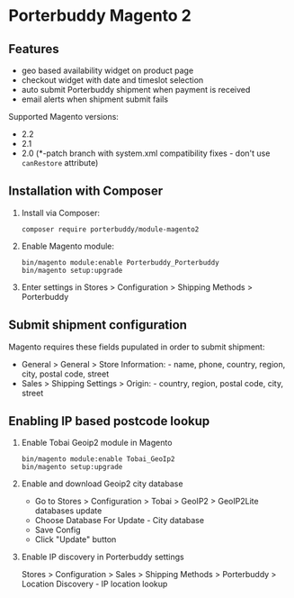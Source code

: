 Porterbuddy Magento 2
=====================

## Features

- geo based availability widget on product page
- checkout widget with date and timeslot selection
- auto submit Porterbuddy shipment when payment is received
- email alerts when shipment submit fails

Supported Magento versions:
- 2.2
- 2.1
- 2.0 (*-patch branch with system.xml compatibility fixes - don't use `canRestore` attribute)


## Installation with Composer

1. Install via Composer:

    `composer require porterbuddy/module-magento2`

1. Enable Magento module:

    ```
    bin/magento module:enable Porterbuddy_Porterbuddy
    bin/magento setup:upgrade
    ```

1. Enter settings in Stores > Configuration > Shipping Methods > Porterbuddy


## Submit shipment configuration

Magento requires these fields pupulated in order to submit shipment:

- General > General > Store Information: - name, phone, country, region, city, postal code, street
- Sales > Shipping Settings > Origin: - country, region, postal code, city, street


## Enabling IP based postcode lookup

1. Enable Tobai Geoip2 module in Magento

    ```
    bin/magento module:enable Tobai_GeoIp2
    bin/magento setup:upgrade
    ```

1. Enable and download Geoip2 city database

    - Go to Stores > Configuration > Tobai > GeoIP2 > GeoIP2Lite databases update
    - Choose Database For Update - City database
    - Save Config
    - Click "Update" button

1. Enable IP discovery in Porterbuddy settings

    Stores > Configuration > Sales > Shipping Methods > Porterbuddy > Location Discovery -
    IP location lookup
